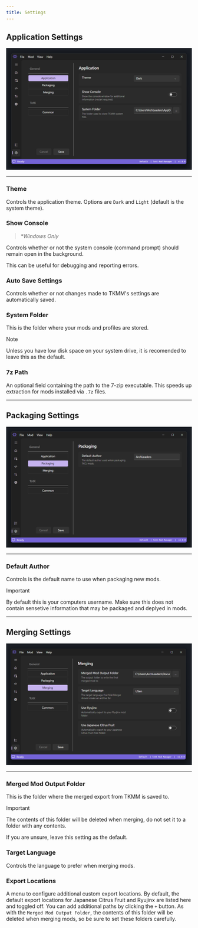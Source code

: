 ```yaml
---
title: Settings
---
```


## Application Settings

<p>
    <img width="650" src="./images/Settings_General_Application.png">
</p>

---

### Theme

Controls the application theme. Options are `Dark` and `Light` (default is the system theme).

### Show Console

> \**Windows Only*

Controls whether or not the system console (command prompt) should remain open in the background.

This can be useful for debugging and reporting errors.

### Auto Save Settings

Controls whether or not changes made to TKMM's settings are automatically saved.

### System Folder

This is the folder where your mods and profiles are stored.

> [!NOTE]
> Unless you have low disk space on your system drive, it is recomended to leave this as the default.

### 7z Path

An optional field containing the path to the 7-zip executable. This speeds up extraction for mods installed via `.7z` files.

---

## Packaging Settings

<p>
    <img width="650" src="./images/Settings_General_Packaging.png">
</p>

---

### Default Author

Controls is the default name to use when packaging new mods.

> [!IMPORTANT]
> By default this is your computers username. Make sure this does not contain sensetive information that may be packaged and deplyed in mods.

---

## Merging Settings

<p>
    <img width="650" src="./images/Settings_General_Merging.png">
</p>

---

### Merged Mod Output Folder

This is the folder where the merged export from TKMM is saved to.

> [!IMPORTANT]
> The contents of this folder will be deleted when merging, do not set it to a folder with any contents.
>
> If you are unsure, leave this setting as the default.

### Target Language

Controls the language to prefer when merging mods.

### Export Locations

A menu to configure additional custom export locations. By default, the default export locations for Japanese Citrus Fruit and Ryujinx are listed here and toggled off. You can add additional paths by clicking the `+` button. As with the `Merged Mod Output Folder`, the contents of this folder will be deleted when merging mods, so be sure to set these folders carefully. 